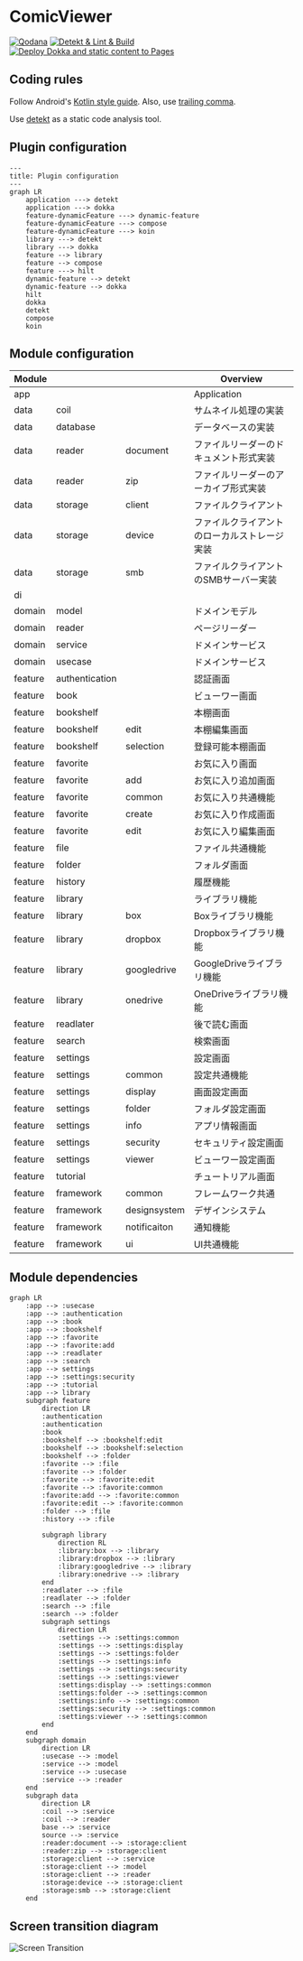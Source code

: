 # ComicViewer

[![Qodana](https://github.com/SorrowBlue/ComicViewer/actions/workflows/qodana.yml/badge.svg?branch=main)](https://github.com/SorrowBlue/ComicViewer/actions/workflows/qodana.yml)
[![Detekt & Lint & Build](https://github.com/SorrowBlue/ComicViewer/actions/workflows/detekt-lint-build.yml/badge.svg)](https://github.com/SorrowBlue/ComicViewer/actions/workflows/detekt-lint-build.yml)
[![Deploy Dokka and static content to Pages](https://github.com/SorrowBlue/ComicViewer/actions/workflows/gh-pages.yml/badge.svg)](https://github.com/SorrowBlue/ComicViewer/actions/workflows/gh-pages.yml)

## Coding rules

Follow Android's [Kotlin style guide](https://developer.android.com/kotlin/style-guide).
Also, use [trailing comma](https://kotlinlang.org/docs/coding-conventions.html#trailing-commas).

Use [detekt](https://github.com/detekt/detekt) as a static code analysis tool.

## Plugin configuration

<link
  href="https://cdnjs.cloudflare.com/ajax/libs/font-awesome/6.5.1/css/all.min.css"
  rel="stylesheet"
/>

```mermaid
---
title: Plugin configuration
---
graph LR
    application ---> detekt
    application ---> dokka
    feature-dynamicFeature ---> dynamic-feature
    feature-dynamicFeature ---> compose
    feature-dynamicFeature ---> koin
    library ---> detekt
    library ---> dokka
    feature --> library
    feature --> compose
    feature ---> hilt
    dynamic-feature --> detekt
    dynamic-feature --> dokka
    hilt
    dokka
    detekt
    compose
    koin
```

## Module configuration

| Module  |                |              | Overview               |
|---------|----------------|--------------|------------------------|
| app     |                |              | Application            |
| data    | coil           |              | サムネイル処理の実装             |
| data    | database       |              | データベースの実装              |
| data    | reader         | document     | ファイルリーダーのドキュメント形式実装    |
| data    | reader         | zip          | ファイルリーダーのアーカイブ形式実装     |
| data    | storage        | client       | ファイルクライアント             |
| data    | storage        | device       | ファイルクライアントのローカルストレージ実装 |
| data    | storage        | smb          | ファイルクライアントのSMBサーバー実装   |
| di      |                |              |                        |
| domain  | model          |              | ドメインモデル                |
| domain  | reader         |              | ページリーダー                |
| domain  | service        |              | ドメインサービス               |
| domain  | usecase        |              | ドメインサービス               |
| feature | authentication |              | 認証画面                   |
| feature | book           |              | ビューワー画面                |
| feature | bookshelf      |              | 本棚画面                   |
| feature | bookshelf      | edit         | 本棚編集画面                 |
| feature | bookshelf      | selection    | 登録可能本棚画面               |
| feature | favorite       |              | お気に入り画面                |
| feature | favorite       | add          | お気に入り追加画面              |
| feature | favorite       | common       | お気に入り共通機能              |
| feature | favorite       | create       | お気に入り作成画面              |
| feature | favorite       | edit         | お気に入り編集画面              |
| feature | file           |              | ファイル共通機能               |
| feature | folder         |              | フォルダ画面                 |
| feature | history        |              | 履歴機能                   |
| feature | library        |              | ライブラリ機能                |
| feature | library        | box          | Boxライブラリ機能             |
| feature | library        | dropbox      | Dropboxライブラリ機能         |
| feature | library        | googledrive  | GoogleDriveライブラリ機能     |
| feature | library        | onedrive     | OneDriveライブラリ機能        |
| feature | readlater      |              | 後で読む画面                 |
| feature | search         |              | 検索画面                   |
| feature | settings       |              | 設定画面                   |
| feature | settings       | common       | 設定共通機能                 |
| feature | settings       | display      | 画面設定画面                 |
| feature | settings       | folder       | フォルダ設定画面               |
| feature | settings       | info         | アプリ情報画面                |
| feature | settings       | security     | セキュリティ設定画面             |
| feature | settings       | viewer       | ビューワー設定画面              |
| feature | tutorial       |              | チュートリアル画面              |
| feature | framework      | common       | フレームワーク共通              |
| feature | framework      | designsystem | デザインシステム               |
| feature | framework      | notificaiton | 通知機能                   |
| feature | framework      | ui           | UI共通機能                 |

## Module dependencies

```mermaid
graph LR
    :app --> :usecase
    :app --> :authentication
    :app --> :book
    :app --> :bookshelf
    :app --> :favorite
    :app --> :favorite:add
    :app --> :readlater
    :app --> :search
    :app --> settings
    :app --> :settings:security
    :app --> :tutorial
    :app --> library
    subgraph feature
        direction LR
        :authentication
        :authentication
        :book
        :bookshelf --> :bookshelf:edit
        :bookshelf --> :bookshelf:selection
        :bookshelf --> :folder
        :favorite --> :file
        :favorite --> :folder
        :favorite --> :favorite:edit
        :favorite --> :favorite:common
        :favorite:add --> :favorite:common
        :favorite:edit --> :favorite:common
        :folder --> :file
        :history --> :file

        subgraph library
            direction RL
            :library:box --> :library
            :library:dropbox --> :library
            :library:googledrive --> :library
            :library:onedrive --> :library
        end
        :readlater --> :file
        :readlater --> :folder
        :search --> :file
        :search --> :folder
        subgraph settings
            direction LR
            :settings --> :settings:common
            :settings --> :settings:display
            :settings --> :settings:folder
            :settings --> :settings:info
            :settings --> :settings:security
            :settings --> :settings:viewer
            :settings:display --> :settings:common
            :settings:folder --> :settings:common
            :settings:info --> :settings:common
            :settings:security --> :settings:common
            :settings:viewer --> :settings:common
        end
    end
    subgraph domain
        direction LR
        :usecase --> :model
        :service --> :model
        :service --> :usecase
        :service --> :reader
    end
    subgraph data
        direction LR
        :coil --> :service
        :coil --> :reader
        base --> :service
        source --> :service
        :reader:document --> :storage:client
        :reader:zip --> :storage:client
        :storage:client --> :service
        :storage:client --> :model
        :storage:client --> :reader
        :storage:device --> :storage:client
        :storage:smb --> :storage:client
    end
```

## Screen transition diagram

![Screen Transition](./docs/screen_transition.svg)
